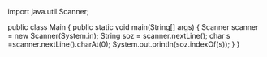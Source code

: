 import java.util.Scanner;

public class Main {
    public static void main(String[] args) {
        Scanner scanner = new Scanner(System.in);
        String soz = scanner.nextLine();
        char s =scanner.nextLine().charAt(0);
        System.out.println(soz.indexOf(s));
        }
    }
